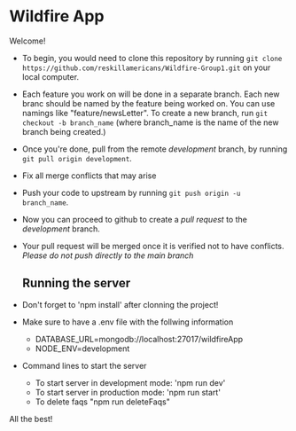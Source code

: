 # Wildfire App

Welcome!

- To begin, you would need to clone this repository by running
  `git clone https://github.com/reskillamericans/Wildfire-Group1.git`
  on your local computer.

- Each feature you work on will be done in a separate branch. Each new branc should be named by the feature being worked on. You can use namings like "feature/newsLetter".
  To create a new branch, run `git checkout -b branch_name` (where branch_name is the name of the new branch being created.)
- Once you're done, pull from the remote _development_ branch, by running `git pull origin development`.
- Fix all merge conflicts that may arise
- Push your code to upstream by running
  `git push origin -u branch_name`.
- Now you can proceed to github to create a _pull request_ to the _development_ branch.
- Your pull request will be merged once it is verified not to have conflicts.
  _Please do not push directly to the main branch_

  ## Running the server

- Don't forget to 'npm install' after clonning the project!
- Make sure to have a .env file with the follwing information

  - DATABASE_URL=mongodb://localhost:27017/wildfireApp
  - NODE_ENV=development

- Command lines to start the server
  - To start server in development mode: 'npm run dev'
  - To start server in production mode: 'npm run start'
  - To delete faqs "npm run deleteFaqs"

All the best!
